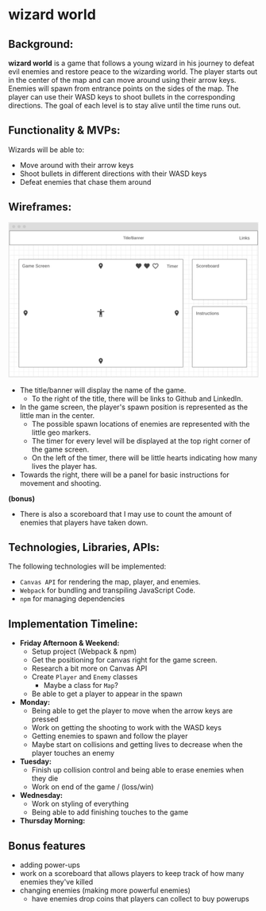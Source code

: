 # wizard world

## Background:
**wizard world** is a game that follows a young wizard in his journey to defeat evil enemies and restore peace to the wizarding world. The player starts out in the center of the map and can move around using their arrow keys. Enemies will spawn from entrance points on the sides of the map. The player can use their WASD keys to shoot bullets in the corresponding directions. The goal of each level is to stay alive until the time runs out. 


## Functionality & MVPs:
Wizards will be able to:
- Move around with their arrow keys
- Shoot bullets in different directions with their WASD keys
- Defeat enemies that chase them around

## Wireframes:
![wireframe](./assets/wireframe.png)
- The title/banner will display the name of the game. 
    - To the right of the title, there will be links to Github and LinkedIn.
- In the game screen, the player's spawn position is represented as the little man in the center. 
    - The possible spawn locations of enemies are represented with the little geo markers. 
    - The timer for every level will be displayed at the top right corner of the game screen. 
    - On the left of the timer, there will be little hearts indicating how many lives the player has.
- Towards the right, there will be a panel for basic instructions for movement and shooting. 

**(bonus)**
- There is also a scoreboard that I may use to count the amount of enemies that players have taken down. 

## Technologies, Libraries, APIs:
The following technologies will be implemented:
- `Canvas API` for rendering the map, player, and enemies.
- `Webpack` for bundling and transpiling JavaScript Code.
- `npm` for managing dependencies

## Implementation Timeline: 
- **Friday Afternoon & Weekend:** 
    * Setup project (Webpack & npm)
    * Get the positioning for canvas right for the game screen.
    * Research a bit more on Canvas API
    * Create `Player` and `Enemy` classes
        * Maybe a class for `Map`?
    * Be able to get a player to appear in the spawn 
- **Monday:**
    * Being able to get the player to move when the arrow keys are pressed
    * Work on getting the shooting to work with the WASD keys
    * Getting enemies to spawn and follow the player
    * Maybe start on collisions and getting lives to decrease when the player touches an enemy
- **Tuesday:**
    * Finish up collision control and being able to erase enemies when they die
    * Work on end of the game / (loss/win)
- **Wednesday:**
    * Work on styling of everything
    * Being able to add finishing touches to the game
- **Thursday Morning:**


## Bonus features
* adding power-ups
* work on a scoreboard that allows players to keep track of how many enemies they've killed
* changing enemies (making more powerful enemies)
    * have enemies drop coins that players can collect to buy powerups
